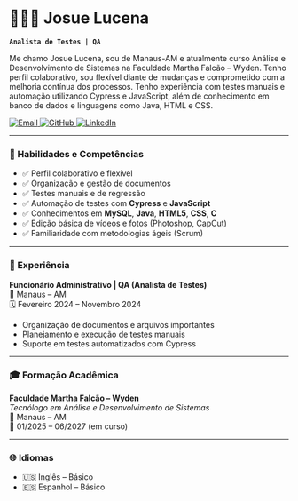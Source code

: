 # 👨🏻‍💻 Josue Lucena

**`Analista de Testes | QA`**

Me chamo Josue Lucena, sou de Manaus-AM e atualmente curso Análise e Desenvolvimento de Sistemas na Faculdade Martha Falcão – Wyden. Tenho perfil colaborativo, sou flexível diante de mudanças e comprometido com a melhoria contínua dos processos. Tenho experiência com testes manuais e automação utilizando Cypress e JavaScript, além de conhecimento em banco de dados e linguagens como Java, HTML e CSS.

<p align="left">
    <a href="mailto:josuelucena2019@gmail.com">
        <img 
            alt="Email" 
            title="Entre em contato" 
            src="https://img.shields.io/badge/email-contato-red?style=for-the-badge&logo=gmail&logoColor=white"
        />
    </a>
    <a href="https://github.com/SEU-USUARIO-AQUI" target="_blank">
        <img 
            alt="GitHub" 
            title="GitHub" 
            src="https://img.shields.io/badge/GitHub-perfil-181717?style=for-the-badge&logo=github&logoColor=white"
        />
    </a>
    <a href="https://www.linkedin.com/in/josue-lucena-844b64219/" target="_blank">
        <img 
            alt="LinkedIn" 
            title="Conecte-se no LinkedIn" 
            src="https://img.shields.io/badge/LinkedIn-Conectar-0077B5?style=for-the-badge&logo=linkedin&logoColor=white"
        />
    </a>
</p>

---

### 🧠 Habilidades e Competências

- ✅ Perfil colaborativo e flexível
- ✅ Organização e gestão de documentos
- ✅ Testes manuais e de regressão
- ✅ Automação de testes com **Cypress** e **JavaScript**
- ✅ Conhecimentos em **MySQL**, **Java**, **HTML5**, **CSS**, **C**
- ✅ Edição básica de vídeos e fotos (Photoshop, CapCut)
- ✅ Familiaridade com metodologias ágeis (Scrum)

---

### 🧪 Experiência

**Funcionário Administrativo | QA (Analista de Testes)**  
📍 Manaus – AM  
🗓 Fevereiro 2024 – Novembro 2024

- Organização de documentos e arquivos importantes
- Planejamento e execução de testes manuais
- Suporte em testes automatizados com Cypress

---

### 🎓 Formação Acadêmica

**Faculdade Martha Falcão – Wyden**  
_Tecnólogo em Análise e Desenvolvimento de Sistemas_  
📍 Manaus – AM  
📅 01/2025 – 06/2027 (em curso)

---

### 🌐 Idiomas

- 🇺🇸 Inglês – Básico  
- 🇪🇸 Espanhol – Básico  
